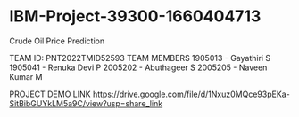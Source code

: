 # IBM-Project-39300-1660404713
Crude Oil Price Prediction

TEAM ID: PNT2022TMID52593
TEAM MEMBERS
1905013 - Gayathiri S
1905041 - Renuka Devi P
2005202 - Abuthageer S
2005205 - Naveen Kumar M

PROJECT DEMO LINK
https://drive.google.com/file/d/1Nxuz0MQce93pEKa-SitBibGUYkLM5a9C/view?usp=share_link


